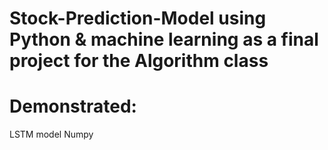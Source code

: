# Stock-Prediction-Model using Python & machine learning as a final project for the Algorithm class
# Demonstrated:
  LSTM model
  Numpy
  
  
